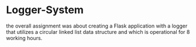 # Logger-System
the overall assignment was about creating a Flask application with a logger that utilizes a circular linked list data structure and which is operational for 8 working hours.
